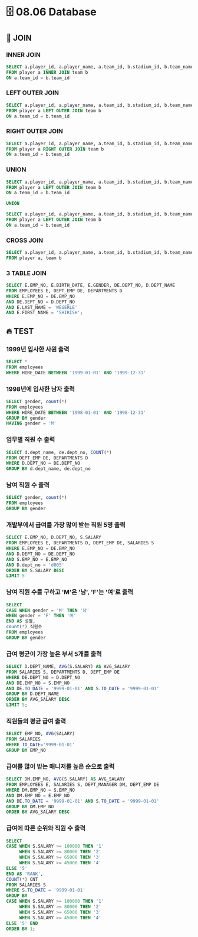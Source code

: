 # 🗄️ 08.06 Database
## 🚀 JOIN
### INNER JOIN
```sql
SELECT a.player_id, a.player_name, a.team_id, b.stadium_id, b.team_name
FROM player a INNER JOIN team b
ON a.team_id = b.team_id
```
### LEFT OUTER JOIN
```sql
SELECT a.player_id, a.player_name, a.team_id, b.stadium_id, b.team_name
FROM player a LEFT OUTER JOIN team b
ON a.team_id = b.team_id
```
### RIGHT OUTER JOIN
```sql
SELECT a.player_id, a.player_name, a.team_id, b.stadium_id, b.team_name
FROM player a RIGHT OUTER JOIN team b
ON a.team_id = b.team_id
```
### UNION
```sql
SELECT a.player_id, a.player_name, a.team_id, b.stadium_id, b.team_name
FROM player a LEFT OUTER JOIN team b
ON a.team_id = b.team_id

UNION

SELECT a.player_id, a.player_name, a.team_id, b.stadium_id, b.team_name
FROM player a LEFT OUTER JOIN team b
ON a.team_id = b.team_id
```
### CROSS JOIN
```sql
SELECT a.player_id, a.player_name, a.team_id, b.stadium_id, b.team_name
FROM player a, team b
```
### 3 TABLE JOIN
```sql
SELECT E.EMP_NO, E.BIRTH_DATE, E.GENDER, DE.DEPT_NO, D.DEPT_NAME
FROM EMPLOYEES E, DEPT_EMP DE, DEPARTMENTS D
WHERE E.EMP_NO = DE.EMP_NO
AND DE.DEPT_NO = D.DEPT_NO
AND E.LAST_NAME = 'WEGERLE'
AND E.FIRST_NAME = 'SHIRISH';
```
## 🔥 TEST
### 1999년 입사한 사원 출력
```sql
SELECT *
FROM employees
WHERE HIRE_DATE BETWEEN '1999-01-01' AND '1999-12-31'
```
### 1998년에 입사한 남자 출력
```sql
SELECT gender, count(*)
FROM employees
WHERE HIRE_DATE BETWEEN '1998-01-01' AND '1998-12-31'
GROUP BY gender
HAVING gender = 'M'
```
### 업무별 직원 수 출력
```sql
SELECT d.dept_name, de.dept_no, COUNT(*) 
FROM DEPT_EMP DE, DEPARTMENTS D
WHERE D.DEPT_NO = DE.DEPT_NO
GROUP BY d.dept_name, de.dept_no
```
### 남여 직원 수 출력
```sql
SELECT gender, count(*)
FROM employees
GROUP BY gender
```
### 개발부에서 급여를 가장 많이 받는 직원 5명 출력
```sql
SELECT E.EMP_NO, D.DEPT_NO, S.SALARY
FROM EMPLOYEES E, DEPARTMENTS D, DEPT_EMP DE, SALARIES S
WHERE E.EMP_NO = DE.EMP_NO
AND D.DEPT_NO = DE.DEPT_NO
AND S.EMP_NO = E.EMP_NO 
AND D.dept_no = 'd005'
ORDER BY S.SALARY DESC
LIMIT 5
```
### 남여 직원 수를 구하고 'M'은 '남', 'F'는 '여'로 출력
```sql
SELECT
CASE WHEN gender = 'M' THEN '남'
WHEN gender = 'F' THEN '여'
END AS 성별,
count(*) 직원수
FROM employees
GROUP BY gender
```
### 급여 평균이 가장 높은 부서 5개를 출력
```sql
SELECT D.DEPT_NAME, AVG(S.SALARY) AS AVG_SALARY
FROM SALARIES S, DEPARTMENTS D, DEPT_EMP DE
WHERE DE.DEPT_NO = D.DEPT_NO
AND DE.EMP_NO = S.EMP_NO
AND DE.TO_DATE = '9999-01-01' AND S.TO_DATE = '9999-01-01'
GROUP BY D.DEPT_NAME
ORDER BY AVG_SALARY DESC
LIMIT 5;
```
### 직원들의 평균 급여 출력
```sql
SELECT EMP_NO, AVG(SALARY)
FROM SALARIES
WHERE TO_DATE='9999-01-01'
GROUP BY EMP_NO
```
### 급여를 많이 받는 매니저를 높은 순으로 출력
```sql
SELECT DM.EMP_NO, AVG(S.SALARY) AS AVG_SALARY
FROM EMPLOYEES E, SALARIES S, DEPT_MANAGER DM, DEPT_EMP DE
WHERE DM.EMP_NO = S.EMP_NO
AND DM.EMP_NO = E.EMP_NO 
AND DE.TO_DATE = '9999-01-01' AND S.TO_DATE = '9999-01-01'
GROUP BY DM.EMP_NO
ORDER BY AVG_SALARY DESC
```
### 급여에 따른 순위와 직원 수 출력 
```sql
SELECT
CASE WHEN S.SALARY >= 100000 THEN '1'
     WHEN S.SALARY >= 80000 THEN '2'
     WHEN S.SALARY >= 65000 THEN '3'
     WHEN S.SALARY >= 45000 THEN '4'
ELSE '5'
END AS 'RANK',
COUNT(*) CNT
FROM SALARIES S
WHERE S.TO_DATE = '9999-01-01'
GROUP BY
CASE WHEN S.SALARY >= 100000 THEN '1'
     WHEN S.SALARY >= 80000 THEN '2'
     WHEN S.SALARY >= 65000 THEN '3'
     WHEN S.SALARY >= 45000 THEN '4'
ELSE '5' END
ORDER BY 1;
```